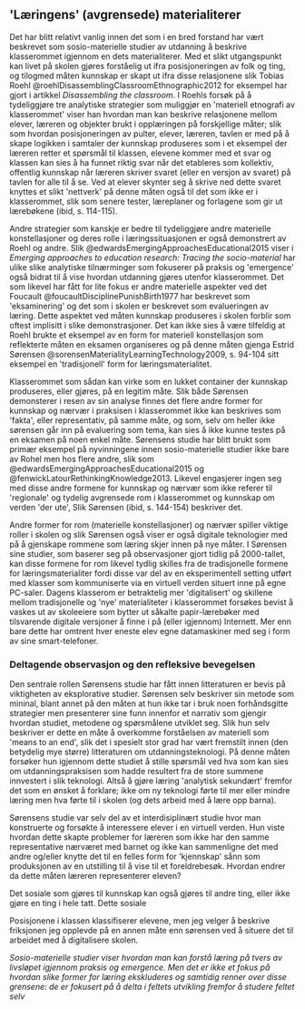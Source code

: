 

## 'Læringens' (avgrensede) materialiterer

Det har blitt relativt vanlig innen det som i en bred forstand har vært beskrevet som sosio-materielle studier av utdanning å beskrive klasserommet igjennom en dets materialiterer. Med et slikt utgangspunkt kan livet på skolen gjøres forståelig ut ifra posisjoneringen av folk og ting, og tilogmed måten kunnskap er skapt ut ifra disse relasjonene slik Tobias Roehl @roehlDisassemblingClassroomEthnographic2012 for eksempel har gjort i artikkel *Disassembling the classroom*. I Roehls forsøk på å tydeliggjøre tre analytiske strategier som muliggjør en 'materiell etnografi av klasserommet' viser han hvordan man kan beskrive relasjonene mellom elever, læreren og objekter brukt i opplæringen på forskjellige måter; slik som hvordan posisjoneringen av pulter, elever, læreren, tavlen er med på å skape logikken i samtaler der kunnskap produseres som i et eksempel der læreren retter et spørsmål til klassen, elevene kommer med et svar og klassen kan sies å ha funnet riktig svar når det etableres som kollektiv, offentlig kunnskap når læreren skriver svaret (eller en versjon av svaret) på tavlen for alle til å se. Ved at elever skynter seg å skrive ned dette svaret knyttes et slikt 'nettverk' på denne måten også til det som ikke er i klasserommet, slik som senere tester, læreplaner og forlagene som gir ut lærebøkene (ibid, s. 114-115).

Andre strategier som kanskje er bedre til tydeliggjøre andre materielle konstellasjoner og deres rolle i læringssituasjonen er også demonstrert av Roehl og andre. Slik @edwardsEmergingApproachesEducational2015 viser i *Emerging approaches to education research: Tracing the socio-material* har ulike slike analytiske tilnærminger som fokuserer på praksis og 'emergence' også bidrat til å vise hvordan utdanning gjøres utenfor klasserommet. Det som likevel har fått for lite fokus er andre materielle aspekter ved det Foucault @foucaultDisciplinePunishBirth1977 har beskrevet som 'eksaminering' og det som i skolen er beskrevet som evalueringen av læring. Dette aspektet ved måten kunnskap produseres i skolen forblir som oftest implisitt i slike demonstrasjoner. Det kan ikke sies å være tilfeldig at Roehl brukte et eksempel av en form for materiell konstellasjon som reflekterte måten en eksamen organiseres og på denne måten gjenga Estrid Sørensen @sorensenMaterialityLearningTechnology2009, s. 94-104 sitt eksempel en 'tradisjonell' form for læringsmaterialitet.

Klasserommet som sådan kan virke som en lukket container der kunnskap produseres, eller gjøres, på en legitim måte. Slik både Sørensen demonsterer i resen av sin analyse finnes det flere andre former for kunnskap og nærvær i praksisen i klasserommet ikke kan beskrives som 'fakta', eller representativ, på samme måte, og som, selv om heller ikke sørensen går inn på evaluering som tema, kan sies å ikke kunne testes på en eksamen på noen enkel måte. Sørensens studie har blitt brukt som primær eksempel på nyvinningene innen sosio-materielle studier ikke bare av Rohel men hos flere andre, slik som @edwardsEmergingApproachesEducational2015 og @fenwickLatourRethinkingKnowledge2013. Likevel engasjerer ingen seg med disse andre formene for kunnskap og nærvær som ikke referer til 'regionale' og tydelig avgrensede rom i klasserommet og kunnskap om verden 'der ute', Slik Sørensen (ibid, s. 144-154) beskriver det.

Andre former for rom (materielle konstellasjoner) og nærvær spiller viktige roller i skolen og slik Sørensen også viser er også digitale teknologier med på å gjenskape rommene som læring skjer innen på nye måter. I Sørensen sine studier, som baserer seg på observasjoner gjort tidlig på 2000-tallet, kan disse formene for rom likevel tydlig skilles fra de tradisjonelle formene for læringsmaterialiter fordi disse var del av en eksperimentell setting utført med klasser som kommuniserte via en virtuell verden situert inne på egne PC-saler. Dagens klasserom er betraktelig mer 'digitalisert' og skillene mellom tradisjonelle og 'nye' materialiteter i klasserommet forsøkes bevist å vaskes ut av skoleeiere som bytter ut såkalte papir-lærebøker med tilsvarende digitale versjoner å finne i på (eller igjennom) Internett. Mer enn bare dette har omtrent hver eneste elev egne datamaskiner med seg i form av sine smart-telefoner.

### Deltagende observasjon og den refleksive bevegelsen

Den sentrale rollen Sørensens studie har fått innen litteraturen er bevis på viktigheten av eksplorative studier. Sørensen selv beskriver sin metode som mininal, blant annet på den måten at hun ikke tar i bruk noen forhåndsgitte strategier men presenterer sine funn innenfor et narrativ som gjengir hvordan studiet, metodene og spørsmålene utviklet seg. Slik hun selv beskriver er dette en måte å overkomme forståelsen av materiell som 'means to an end', slik det i spesielt stor grad har vært fremstilt innen (den betydelig mye større) litteraturen om utdanningsteknologi. På denne måten forsøker hun igjennom dette studiet å stille spørsmål ved hva som kan sies om utdanningspraksisen som hadde resultert fra de store summene innvestert i slik teknologi. Altså å gjøre læring 'analytisk sekundært' fremfor det som en ønsket å forklare; ikke om ny teknologi førte til mer eller mindre læring men hva førte til i skolen (og dets arbeid med å lære opp barna).

Sørensens studie var selv del av et interdisiplinært studie hvor man konstruerte og forsøkte å interessere elever i en virtuell verden. Hun viste hvordan dette skapte problemer for læreren som ikke har den samme representative nærværet med barnet og ikke kan sammenligne det med andre og/eller knytte det til en felles form for 'kjennskap' sånn som produksjonen av en utstilling til å vise til et foreldrebesøk. Hvordan endrer da dette måten læreren representerer eleven?

Det sosiale som gjøres til kunnskap kan også gjøres til andre ting, eller ikke gjøre en ting i hele tatt. Dette sosiale

Posisjonene i klassen klassifiserer elevene, men jeg velger å beskrive friksjonen jeg opplevde på en annen måte enn sørensen ved å situere det til arbeidet med å digitalisere skolen.


*Sosio-materielle studier viser hvordan man kan forstå læring på tvers av livsløpet igjennom praksis og emergence. Men det er ikke et fokus på hvordan slike former for læring ekskluderes og samtidig renner over disse grensene: de er fokusert på å delta i feltets utvikling fremfor å studere feltet selv*
